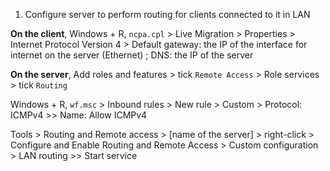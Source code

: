 1. Configure server to perform routing for clients connected to it in LAN

**On the client**, Windows + R, `ncpa.cpl` > Live Migration > Properties > Internet Protocol Version 4 > Default gateway: the IP of the interface for internet on the server (Ethernet) ; DNS: the IP of the server

**On the server**, Add roles and features > tick `Remote Access` > Role services > tick `Routing`

Windows + R, `wf.msc` > Inbound rules > New rule > Custom > Protocol: ICMPv4 >> Name: Allow ICMPv4

Tools > Routing and Remote access > \[name of the server] > right-click > Configure and Enable Routing and Remote Access > Custom configuration > LAN routing >> Start service